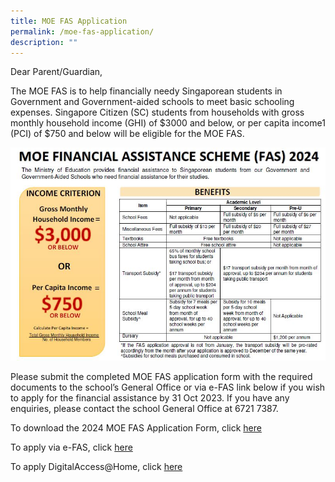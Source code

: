 ```yaml
---
title: MOE FAS Application
permalink: /moe-fas-application/
description: ""
---
```

Dear Parent/Guardian,

The MOE FAS is to help financially needy Singaporean students in Government and Government-aided schools to meet basic schooling expenses. Singapore Citizen (SC) students from households with gross monthly household income (GHI) of $3000 and below, or per capita income1 (PCI) of $750 and below will be eligible for the MOE FAS.

![](/images/2023%20Photos/FAS/fas_image.JPG)

Please submit the completed MOE FAS application form with the required documents to the school’s General Office or via e-FAS link below if you wish to apply for the financial assistance by 31 Oct 2023.
If you have any enquiries, please contact the school General Office at 6721 7387.

To download the 2024 MOE FAS Application Form, click [here](/files/FAS/2024%20moe%20fas%20application%20form.pdf)

To apply via e-FAS, click [here](https://form.gov.sg/64e2f8f73f582600139f54ac)

To apply DigitalAccess@Home, click [here](https://eservice.imda.gov.sg/das/homepage)
